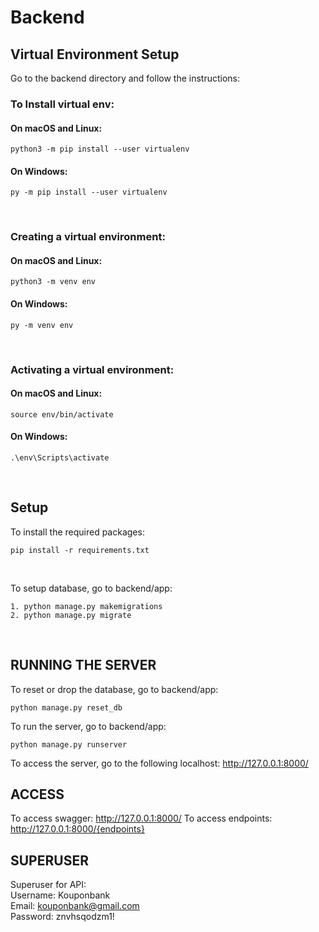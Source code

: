 # Backend

## Virtual Environment Setup
Go to the backend directory and follow the instructions:
<br>

### To Install virtual env:

#### On macOS and Linux:
```
python3 -m pip install --user virtualenv

```
#### On Windows:
```
py -m pip install --user virtualenv
```
<br>

### Creating a virtual environment:

#### On macOS and Linux:
```
python3 -m venv env
```
#### On Windows:
```
py -m venv env
```
<br>

### Activating a virtual environment:

#### On macOS and Linux:
```
source env/bin/activate
```
#### On Windows:
```
.\env\Scripts\activate
```
<br>

## Setup
To install the required packages:
```
pip install -r requirements.txt
```
<br>

To setup database, go to backend/app:
```
1. python manage.py makemigrations
2. python manage.py migrate
```
<br>

## RUNNING THE SERVER

To reset or drop the database, go to backend/app:
```
python manage.py reset_db
```

To run the server, go to backend/app:
```
python manage.py runserver
```

To access the server, go to the following localhost:
http://127.0.0.1:8000/
<br>

## ACCESS
To access swagger: http://127.0.0.1:8000/
To access endpoints: http://127.0.0.1:8000/{endpoints}
<br>

## SUPERUSER
Superuser for API: <br>
Username: Kouponbank <br>
Email: kouponbank@gmail.com <br>
Password: znvhsqodzm1! <br>



